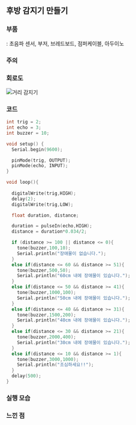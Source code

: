 ## **후방 감지기 만들기**

### **부품**
: 초음파 센서, 부저, 브레드보드, 점퍼케이블, 아두이노

### **주의**


### **회로도**

![거리 감지기](https://user-images.githubusercontent.com/78032658/114281764-36719380-9a7b-11eb-8674-246e9d5e5040.png)


### **코드**

```c
int trig = 2;
int echo = 3;
int buzzer = 10;

void setup() {
  Serial.begin(9600);

  pinMode(trig, OUTPUT);
  pinMode(echo, INPUT);
}

void loop(){
  
  digitalWrite(trig,HIGH);
  delay(2);
  digitalWrite(trig,LOW);

  float duration, distance;

  duration = pulseIn(echo,HIGH);
  distance = duration*0.034/2;

  if (distance >= 100 || distance <= 0){
    tone(buzzer,100,10);
    Serial.println("장애물이 없습니다.");
  }
  else if(distance <= 60 && distance >= 51){
    tone(buzzer,500,50);
    Serial.println("60cm 내에 장애물이 있습니다.");
  }
  else if(distance <= 50 && distance >= 41){
    tone(buzzer,1000,100);
    Serial.println("50cm 내에 장애물이 있습니다.");
  }
  else if(distance <= 40 && distance >= 31){
    tone(buzzer,1500,200);
    Serial.println("40cm 내에 장애물이 있습니다.");
  }
  else if(distance <= 30 && distance >= 21){
    tone(buzzer,2000,400);
    Serial.println("30cm 내에 장애물이 있습니다.");
  }
  else if(distance <= 10 && distance >= 1){
    tone(buzzer,3000,1000);
    Serial.println("조심하세요!!");
  }
  delay(500);
}
```

### **실행 모습**


### **느낀 점**

